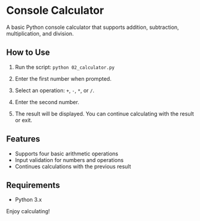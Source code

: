 # Console Calculator

A basic Python console calculator that supports addition, subtraction, multiplication, and division.

## How to Use

1. Run the script:
   `python 02_calculator.py`

2. Enter the first number when prompted.

3. Select an operation: `+`, `-`, `*`, or `/`.

4. Enter the second number.

5. The result will be displayed. You can continue calculating with the result or exit.

## Features

- Supports four basic arithmetic operations
- Input validation for numbers and operations
- Continues calculations with the previous result

## Requirements

- Python 3.x

Enjoy calculating!
